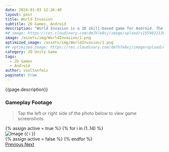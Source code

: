 ```yaml
---
date: 2024-01-03 12:26:40
layout: post
title: World Invasion
subtitle: 2D Games, Android
description: "World Invasion is a 2D skill-based game for Android. The goal of this game is to overcome various obstacles at each increasingly difficult level."
## image: https://res.cloudinary.com/dm7h7e8xj/image/upload/v1559822138/theme9_v273a9.jpg
image: /assets/img/WorldInvasion/1.png
optimized_image: /assets/img/WorldInvasion/1.png
## optimized_image: https://res.cloudinary.com/dm7h7e8xj/image/upload/c_scale,w_380/v1559822138/theme9_v273a9.jpg
category: 2D Unity Game
tags:
  - 2D Games
  - Android
author: soultanfaiz
paginate: true
---
```


{{page.description}}


### Gameplay Footage

> Tap the left or right side of the photo below to view game screenshots.

<!-- HTML Structure -->
<div class="custom-container">
  <!-- Carousel items loop -->
  <div id="myCarousel" class="carousel slide" data-ride="carousel">
    <div class="carousel-inner">
      {% assign active = true %}
      {% for i in (1..14) %}
      <div class="carousel-item {% if active %}active{% endif %}">
        <img src="{{ site.baseurl }}/assets/img/WorldInvasion/{{ i }}.png" class="carousel-image" alt="Image {{ i }}">
      </div>
      {% assign active = false %}
      {% endfor %}
    </div>
    <a class="carousel-control-prev" href="#myCarousel" role="button" data-slide="prev">
      <span class="carousel-control-prev-icon" aria-hidden="true"></span>
      <span class="sr-only">Previous</span>
    </a>
    <a class="carousel-control-next" href="#myCarousel" role="button" data-slide="next">
      <span class="carousel-control-next-icon" aria-hidden="true"></span>
      <span class="sr-only">Next</span>
    </a>
  </div>
</div>













